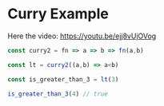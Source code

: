 # Curry Example

Here the video: https://youtu.be/ejj8vUjOVog

```js
const curry2 = fn => a => b => fn(a,b)

const lt = curry2((a,b) => a<b)

const is_greater_than_3 = lt(3)

is_greater_than_3(4) // true
```
